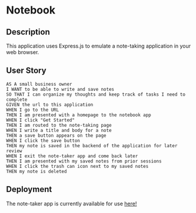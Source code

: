 # Notebook

## Description

This application uses Express.js to emulate a note-taking application in your web browser. 

## User Story

```
AS A small business owner
I WANT to be able to write and save notes
SO THAT I can organize my thoughts and keep track of tasks I need to complete
GIVEN the url to this application
WHEN I go to the URL
THEN I am presented with a homepage to the notebook app
WHEN I click "Get Started"
THEN I am routed to the note-taking page
WHEN I write a title and body for a note
THEN a save button appears on the page
WHEN I click the save button
THEN my note is saved in the backend of the application for later review
WHEN I exit the note-taker app and come back later
THEN I am presented with my saved notes from prior sessions
WHEN I click the trash can icon next to my saved notes
THEN my note is deleted
```

## Deployment
The note-taker app is currently available for use <a href="">here!</a>